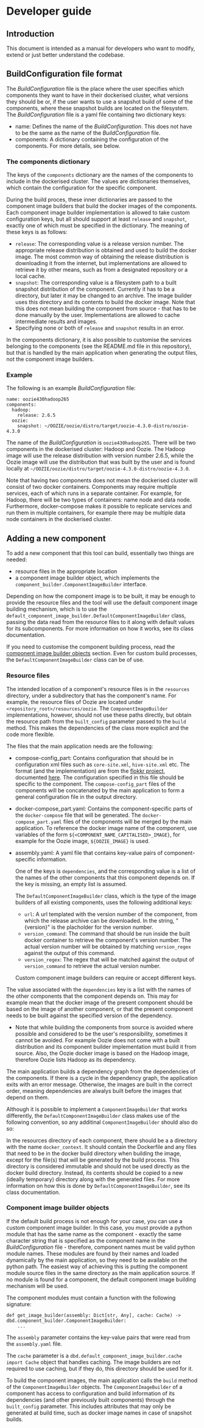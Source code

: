 # Developer guide

## Introduction
This document is intended as a manual for developers who want to modify, extend or just better understand the codebase.

## BuildConfiguration file format
The _BuildConfiguration_ file is the place where the user specifies which components they want to have in their
dockerised cluster, what versions they should be or, if the user wants to use a snapshot build of some of the
components, where these snapshot builds are located on the filesystem. The _BuildConfiguration_ file is a yaml file
containing two dictionary keys:

* name: Defines the name of the _BuildConfiguration_. This does not have to be the same as the name of the
  _BuildConfiguration_ file.
* components: A dictionary containing the configuration of the components. For more details, see below.

### The components dictionary
The keys of the `components` dictionary are the names of the components to include in the dockerised cluster. The values
are dictionaries themselves, which contain the configuration for the specific component.

During the build proces, these inner dictionaries are passed to the component image builders that build the docker
images of the components. Each component image builder implementation is allowed to take custom configuration keys, but
all should support at least `release` and `snapshot`, exactly one of which must be specified in the dictionary. The
meaning of these keys is as follows:

* `release`: The corresponding value is a release version number. The appropriate release distribution is obtained and
  used to build the docker image. The most common way of obtaining the release distribution is downloading it from the
  internet, but implementations are allowed to retrieve it by other means, such as from a designated repository or a
  local cache.
* `snapshot`: The corresponding value is a filesystem path to a built snapshot distribution of the component. Currently
  it has to be a directory, but later it may be changed to an archive. The image builder uses this directory and its
  contents to build the docker image. Note that this does not mean building the component from source - that has to be
  done manually by the user. Implementations are allowed to cache intermediate results and images.
* Specifying none or both of `release` and `snapshot` results in an error.

In the components dictionary, it is also possible to customise the services belonging to the components (see the
README.md file in this repository), but that is handled by the main application when generating the output files, not
the component image builders.

### Example
The following is an example _BuildConfiguration_ file:

```
name: oozie430hadoop265
components:
  hadoop:
    release: 2.6.5
  oozie:
    snapshot: ~/OOZIE/oozie/distro/target/oozie-4.3.0-distro/oozie-4.3.0
```

The name of the _BuildConfiguration_ is `oozie430hadoop265`. There will be two components in the dockerised cluster:
Hadoop and Oozie. The Hadoop image will use the release distribution with version number 2.6.5, while the Oozie image
will use the distribution that was built by the user and is found locally at
`~/OOZIE/oozie/distro/target/oozie-4.3.0-distro/oozie-4.3.0`.

Note that having two components does not mean the dockerised cluster will consist of two docker containers. Components
may require multiple services, each of which runs in a separate container. For example, for Hadoop, there will be two
types of containers: name node and data node. Furthermore, docker-compose makes it possible to replicate services and
run them in multiple containers, for example there may be multiple data node containers in the dockerised cluster.

## Adding a new component
To add a new component that this tool can build, essentially two things are needed:

* resource files in the appropriate location
* a component image builder object, which implements the `component_builder.ComponentImageBuilder` interface.

Depending on how the component image is to be built, it may be enough to provide the resource files and the tool will
use the default component image building mechanism, which is to use the
`default_component_image_builder.DefaultComponentImageBuilder` class, passing the data read from the resource files to
it along with default values for its subcomponents. For more information on how it works, see its class documentation.

If you need to customise the component building process, read the [component image builder
objects](#component-image-builder-objects) section. Even for custom build processes, the `DefaultComponentImageBuilder`
class can be of use.

### Resource files
The intended location of a component's resource files is in the `resources` directory, under a subdirectory that has the
component's name. For example, the resource files of Oozie are located under `<repository_root>/resources/oozie`. The
`ComponentImageBuilder` implementations, however, should not use these paths directly, but obtain the resource path from
the `built_config` parameter passed to the `build` method. This makes the dependencies of the class more explicit and
the code more flexible.

The files that the main application needs are the following:

* compose-config_part: Contains configuration that should be in configuration xml files such as `core-site.xml`,
  `hive-site.xml` etc. The format (and the implementation) are from the [flokkr project](https://github.com/flokkr),
  documented [here](https://github.com/flokkr/docker-baseimage#envtoconf-simple-configuration-loading). The
  configuration specified in this file should be specific to the component. The `compose-config_part` files of the
  components will be concatenated by the main application to form a general configuration file in the output directory.
* docker-compose_part.yaml: Contains the component-specific parts of the `docker-compose` file that will be
  generated. The `docker-compose_part.yaml` files of the components will be merged by the main application. To reference
  the docker image name of the component, use variables of the form `${<COMPONENT_NAME_CAPITALISED>_IMAGE}`, for example
  for the Oozie image, `${OOZIE_IMAGE}` is used.
* assembly.yaml: A yaml file that contains key-value pairs of component-specific information. 

	One of the keys is `dependencies`, and the corresponding value is a list of the names of the other components that
  this component depends on. If the key is missing, an empty list is assumed.
  
  The `DefaultComponentImageBuilder` class, which is the type of the image builders of all existing components, uses the
  following additional keys:
  * `url`: A url templated with the version number of the component, from which the release archive can be
        downloaded. In the string, \"{version}\" is the placholder for the version number.
  * `version_command`: The command that should be run inside the built docker container to retrieve the component's
        version number. The actual version number will be obtained by matching `version_regex` against the output of
        this command.
  * `version_regex`: The regex that will be matched against the output of `version_command` to retrieve the actual
        version number.
		
  Custom component image builders can require or accept different keys.

The value associated with the `dependencies` key is a list with the names of the other components that the component
depends on. This may for example mean that the docker image of the present component should be based on the image of
another component, or that the present component needs to be built against the specified version of the dependency.

* Note that while building the components from source is avoided where possible and considered to be the user's
  responsibility, sometimes it cannot be avoided. For example Oozie does not come with a built distribution and its
  component builder implementation must build it from source. Also, the Oozie docker image is based on the Hadoop image,
  therefore Oozie lists Hadoop as its dependency.
  
The main application builds a dependency graph from the dependencies of the components. If there is a cycle in the
dependency graph, the application exits with an error message. Otherwise, the images are built in the correct order,
meaning dependencies are alwalys built before the images that depend on them.
 
Although it is possible to implement a `ComponentImageBuilder` that works differently, the
`DefaultComponentImageBuilder` class makes use of the following convention, so any additinal `ComponentImageBuilder`
should also do so:

In the resources directory of each component, there should be a a directory with the name `docker_context`. It should
contain the Dockerfile and any files that need to be in the docker build directory when building the image, except for
the file(s) that will be generated by the build process. This directory is considered immutable and should not be used
directly as the docker build directory. Instead, its contents should be copied to a new (ideally temporary) directory
along with the generated files. For more information on how this is done by `DefaultComponentImageBuilder`, see its
class documentation.

### Component image builder objects
If the default build process is not enough for your case, you can use a custom component image builder. In this case,
you must provide a python module that has the same name as the component - exactly the same character string that is
specified as the component name in the _BuildConfiguration_ file - therefore, component names must be valid python
module names. These modules are found by their names and loaded dynamically by the main application, so they need to be
available on the python path. The easiest way of achieving this is putting the component module source files in the same
directory as the main application source. If no module is found for a component, the default component image building
mechanism will be used.

The component modules must contain a function with the following signature:
```
def get_image_builder(assembly: Dict[str, Any], cache: Cache) -> dbd.component_builder.ComponentImageBuilder:
	...
```

The `assembly` parameter contains the key-value pairs that were read from the `assembly.yaml` file.

The `cache` parameter is a `dbd.default_component_image_builder.cache import Cache` object that handles caching. The
image builders are not required to use caching, but if they do, this directory should be used for it.

To build the component images, the main application calls the `build` method of the `ComponentImageBuilder` objects. The
`ComponentImageBuilder` of a component has access to configuration and build information of its dependencies (and other
previously built components) through the `built_config` parameter. This includes attributes that may only be generated
at build time, such as docker image names in case of snapshot builds.
